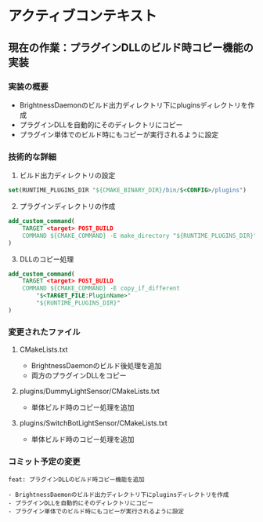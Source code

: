 # アクティブコンテキスト

## 現在の作業：プラグインDLLのビルド時コピー機能の実装

### 実装の概要
- BrightnessDaemonのビルド出力ディレクトリ下にpluginsディレクトリを作成
- プラグインDLLを自動的にそのディレクトリにコピー
- プラグイン単体でのビルド時にもコピーが実行されるように設定

### 技術的な詳細
1. ビルド出力ディレクトリの設定
```cmake
set(RUNTIME_PLUGINS_DIR "${CMAKE_BINARY_DIR}/bin/$<CONFIG>/plugins")
```

2. プラグインディレクトリの作成
```cmake
add_custom_command(
    TARGET <target> POST_BUILD
    COMMAND ${CMAKE_COMMAND} -E make_directory "${RUNTIME_PLUGINS_DIR}"
)
```

3. DLLのコピー処理
```cmake
add_custom_command(
    TARGET <target> POST_BUILD
    COMMAND ${CMAKE_COMMAND} -E copy_if_different
        "$<TARGET_FILE:PluginName>"
        "${RUNTIME_PLUGINS_DIR}"
)
```

### 変更されたファイル
1. CMakeLists.txt
   - BrightnessDaemonのビルド後処理を追加
   - 両方のプラグインDLLをコピー

2. plugins/DummyLightSensor/CMakeLists.txt
   - 単体ビルド時のコピー処理を追加

3. plugins/SwitchBotLightSensor/CMakeLists.txt
   - 単体ビルド時のコピー処理を追加

### コミット予定の変更
```
feat: プラグインDLLのビルド時コピー機能を追加

- BrightnessDaemonのビルド出力ディレクトリ下にpluginsディレクトリを作成
- プラグインDLLを自動的にそのディレクトリにコピー
- プラグイン単体でのビルド時にもコピーが実行されるように設定
